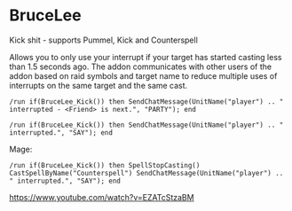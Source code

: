 # BruceLee
Kick shit - supports Pummel, Kick and Counterspell

Allows you to only use your interrupt if your target has started casting less than 1.5 seconds ago. The addon communicates with other users of the addon based on raid symbols and target name to reduce multiple uses of interrupts on the same target and the same cast.


```
/run if(BruceLee_Kick()) then SendChatMessage(UnitName("player") .. " interrupted - <Friend> is next.", "PARTY"); end
```

```
/run if(BruceLee_Kick()) then SendChatMessage(UnitName("player") .. " interrupted.", "SAY"); end
```

Mage:

```
/run if(BruceLee_Kick()) then SpellStopCasting() CastSpellByName("Counterspell") SendChatMessage(UnitName("player") .. " interrupted.", "SAY"); end
```

https://www.youtube.com/watch?v=EZATcStzaBM
